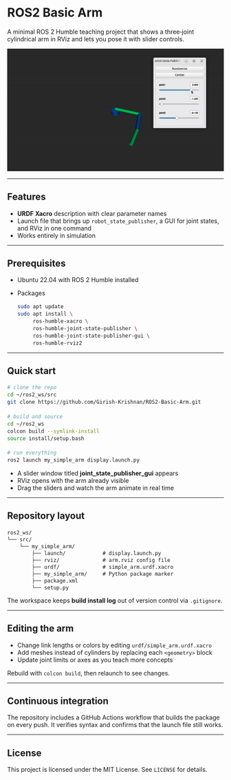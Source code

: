 # ROS2 Basic Arm

A minimal ROS 2 Humble teaching project that shows a three‑joint cylindrical arm in RViz and lets you pose it with slider controls.

![Screenshot of the arm in RViz](./media/visual.gif)

---

## Features

* **URDF Xacro** description with clear parameter names
* Launch file that brings up `robot_state_publisher`, a GUI for joint states, and RViz in one command
* Works entirely in simulation

---

## Prerequisites

* Ubuntu 22.04 with ROS 2 Humble installed
* Packages

  ```bash
  sudo apt update
  sudo apt install \
       ros-humble-xacro \
       ros-humble-joint-state-publisher \
       ros-humble-joint-state-publisher-gui \
       ros-humble-rviz2
  ```

---

## Quick start

```bash
# clone the repo
cd ~/ros2_ws/src
git clone https://github.com/Girish-Krishnan/ROS2-Basic-Arm.git

# build and source
cd ~/ros2_ws
colcon build --symlink-install
source install/setup.bash

# run everything
ros2 launch my_simple_arm display.launch.py
```

* A slider window titled **joint\_state\_publisher\_gui** appears
* RViz opens with the arm already visible
* Drag the sliders and watch the arm animate in real time

---

## Repository layout

```
ros2_ws/
└── src/
    └── my_simple_arm/
        ├── launch/            # display.launch.py
        ├── rviz/              # arm.rviz config file
        ├── urdf/              # simple_arm.urdf.xacro
        ├── my_simple_arm/     # Python package marker
        ├── package.xml
        └── setup.py
```

The workspace keeps **build install log** out of version control via `.gitignore`.

---

## Editing the arm

* Change link lengths or colors by editing `urdf/simple_arm.urdf.xacro`
* Add meshes instead of cylinders by replacing each `<geometry>` block
* Update joint limits or axes as you teach more concepts

Rebuild with `colcon build`, then relaunch to see changes.

---

## Continuous integration

The repository includes a GitHub Actions workflow that builds the package on every push.  It verifies syntax and confirms that the launch file still works.

---

## License

This project is licensed under the MIT License.  See `LICENSE` for details.
